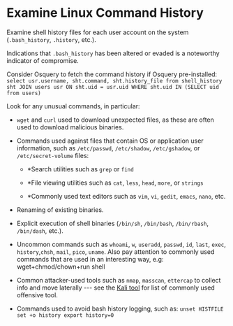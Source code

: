 # Examine Linux Command History

Examine shell history files for each user account on the system (`.bash_history`, `.history`, etc.). 

Indications that `.bash_history` has been altered or evaded is a noteworthy indicator of compromise.

Consider Osquery to fetch the command history if Osquery pre-installed: `select usr.username, sht.command, sht.history_file from shell_history sht JOIN users usr ON sht.uid = usr.uid WHERE sht.uid IN (SELECT uid from users)`

Look for any unusual commands, in particular:

* `wget` and `curl` used to download unexpected files, as these are often used to download malicious binaries.

* Commands used against files that contain OS or application user information, such as `/etc/passwd`, `/etc/shadow`, `/etc/gshadow`, or `/etc/secret-volume` files:

    * *Search utilities such as `grep` or `find`

    * *File viewing utilities such as `cat`, `less`, `head`, `more`, or `strings`

    * *Commonly used text editors such as `vim`, `vi`, `gedit`, `emacs`, `nano`, etc.

* Renaming of existing binaries.

* Explicit execution of shell binaries (`/bin/sh`, `/bin/bash`, `/bin/rbash`, `/bin/dash`, etc.).

* Uncommon commands such as `whoami`, `w`, `useradd`, `passwd`, `id`, `last`, `exec`, `history`,`chsh`, `mail`, `pico`, `uname`. Also pay attention to commonly used commands that are used in an interesting way, e.g: wget+chmod/chown+run shell

* Common attacker-used tools such as `nmap`, `masscan`, `ettercap` to collect info and move laterally --- see the [Kali tool](https://tools.kali.org/tools-listing) for list of commonly used offensive tool.

* Commands used to avoid bash history logging, such as:
`unset HISTFILE set +o history export history=0`
